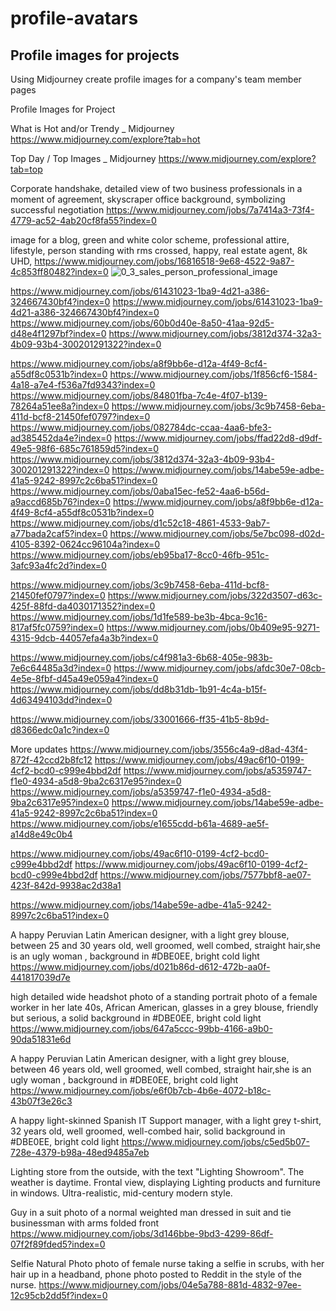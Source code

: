 # profile-avatars
## Profile images for projects

Using Midjourney create profile images for a company's team member pages

Profile Images for Project

What is Hot and/or Trendy _ Midjourney
https://www.midjourney.com/explore?tab=hot


Top Day / Top Images _ Midjourney
https://www.midjourney.com/explore?tab=top


Corporate handshake, detailed view of two business professionals in a moment of agreement, skyscraper office background, symbolizing successful negotiation
https://www.midjourney.com/jobs/7a7414a3-73f4-4779-ac52-4ab20cf8fa55?index=0


image for a blog, green and white color scheme, professional attire, lifestyle, person standing with rms crossed, happy, real estate agent, 8k UHD,
https://www.midjourney.com/jobs/16816518-9e68-4522-9a87-4c853ff80482?index=0
![0_3_sales_person_professional_image](https://github.com/cpuncekar/profile-avatars/assets/12686549/beda9489-6444-4c61-a005-b8a1e4325677)


https://www.midjourney.com/jobs/61431023-1ba9-4d21-a386-324667430bf4?index=0
https://www.midjourney.com/jobs/61431023-1ba9-4d21-a386-324667430bf4?index=0
https://www.midjourney.com/jobs/60b0d40e-8a50-41aa-92d5-d48e4f1297bf?index=0
https://www.midjourney.com/jobs/3812d374-32a3-4b09-93b4-300201291322?index=0

https://www.midjourney.com/jobs/a8f9bb6e-d12a-4f49-8cf4-a55df8c0531b?index=0
https://www.midjourney.com/jobs/1f856cf6-1584-4a18-a7e4-f536a7fd9343?index=0
https://www.midjourney.com/jobs/84801fba-7c4e-4f07-b139-78264a51ee8a?index=0
https://www.midjourney.com/jobs/3c9b7458-6eba-411d-bcf8-21450fef0797?index=0
https://www.midjourney.com/jobs/082784dc-ccaa-4aa6-bfe3-ad385452da4e?index=0
https://www.midjourney.com/jobs/ffad22d8-d9df-49e5-98f6-685c761859d5?index=0
https://www.midjourney.com/jobs/3812d374-32a3-4b09-93b4-300201291322?index=0
https://www.midjourney.com/jobs/14abe59e-adbe-41a5-9242-8997c2c6ba51?index=0
https://www.midjourney.com/jobs/0aba15ec-fe52-4aa6-b56d-a9accd685b76?index=0
https://www.midjourney.com/jobs/a8f9bb6e-d12a-4f49-8cf4-a55df8c0531b?index=0
https://www.midjourney.com/jobs/d1c52c18-4861-4533-9ab7-a77bada2caf5?index=0
https://www.midjourney.com/jobs/5e7bc098-d02d-4105-8392-0624cc96104a?index=0
https://www.midjourney.com/jobs/eb95ba17-8cc0-46fb-951c-3afc93a4fc2d?index=0

https://www.midjourney.com/jobs/3c9b7458-6eba-411d-bcf8-21450fef0797?index=0
https://www.midjourney.com/jobs/322d3507-d63c-425f-88fd-da4030171352?index=0
https://www.midjourney.com/jobs/1d1fe589-be3b-4bca-9c16-817af5fc0759?index=0
https://www.midjourney.com/jobs/0b409e95-9271-4315-9dcb-44057efa4a3b?index=0


https://www.midjourney.com/jobs/c4f981a3-6b68-405e-983b-7e6c64485a3d?index=0
https://www.midjourney.com/jobs/afdc30e7-08cb-4e5e-8fbf-d45a49e059a4?index=0
https://www.midjourney.com/jobs/dd8b31db-1b91-4c4a-b15f-4d63494103dd?index=0

https://www.midjourney.com/jobs/33001666-ff35-41b5-8b9d-d8366edc0a1c?index=0

More updates
https://www.midjourney.com/jobs/3556c4a9-d8ad-43f4-872f-42ccd2b8fc12
https://www.midjourney.com/jobs/49ac6f10-0199-4cf2-bcd0-c999e4bbd2df
https://www.midjourney.com/jobs/a5359747-f1e0-4934-a5d8-9ba2c6317e95?index=0
https://www.midjourney.com/jobs/a5359747-f1e0-4934-a5d8-9ba2c6317e95?index=0
https://www.midjourney.com/jobs/14abe59e-adbe-41a5-9242-8997c2c6ba51?index=0
https://www.midjourney.com/jobs/e1655cdd-b61a-4689-ae5f-a14d8e49c0b4

https://www.midjourney.com/jobs/49ac6f10-0199-4cf2-bcd0-c999e4bbd2df
https://www.midjourney.com/jobs/49ac6f10-0199-4cf2-bcd0-c999e4bbd2df
https://www.midjourney.com/jobs/7577bbf8-ae07-423f-842d-9938ac2d38a1

https://www.midjourney.com/jobs/14abe59e-adbe-41a5-9242-8997c2c6ba51?index=0


A happy Peruvian Latin American designer, with a light grey blouse, between 25 and 30 years old, well groomed, well combed, straight hair,she is an ugly woman ​, background in #DBE0EE, bright cold light 
https://www.midjourney.com/jobs/d021b86d-d612-472b-aa0f-441817039d7e



high detailed wide headshot photo of a standing portrait photo of a female worker in her late 40s, African American, glasses in a grey blouse, friendly but serious, a solid background in #DBE0EE, bright cold light
https://www.midjourney.com/jobs/647a5ccc-99bb-4166-a9b0-90da51831e6d



A happy Peruvian Latin American designer, with a light grey blouse, between 46 years old, well groomed, well combed, straight hair,she is an ugly woman ​, background in #DBE0EE, bright cold light
https://www.midjourney.com/jobs/e6f0b7cb-4b6e-4072-b18c-43b07f3e26c3


A happy light-skinned Spanish IT Support manager, with a light grey t-shirt, 32 years old, well groomed, well-combed hair, solid background in #DBE0EE, bright cold light
https://www.midjourney.com/jobs/c5ed5b07-728e-4379-b98a-48ed9485a7eb



Lighting store from the outside, with the text "Lighting Showroom". The weather is daytime. Frontal view, displaying Lighting products and furniture in windows. Ultra-realistic, mid-century modern style. 

Guy in a suit
photo of a normal weighted man dressed in suit and tie businessman with arms folded front
https://www.midjourney.com/jobs/3d146bbe-9bd3-4299-86df-07f2f89fded5?index=0

Selfie Natural Photo
photo of female nurse taking a selfie in scrubs, with her hair up in a headband, phone photo posted to Reddit in the style of the nurse.
https://www.midjourney.com/jobs/04e5a788-881d-4832-97ee-12c95cb2dd5f?index=0
